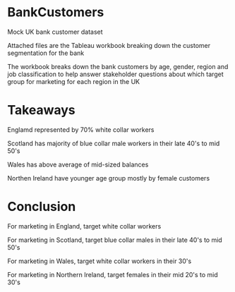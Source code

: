 # BankCustomers
Mock UK bank customer dataset

Attached files are the Tableau workbook breaking down the customer segmentation for the bank

The workbook breaks down the bank customers by age, gender, region and job classification to help answer stakeholder questions about which target
group for marketing for each region in the UK

# Takeaways

Englamd represented by 70% white collar workers

Scotland has majority of blue collar male workers in their late 40's to mid 50's

Wales has above average of mid-sized balances

Northen Ireland have younger age group mostly by female customers

# Conclusion

For marketing in England, target white collar workers

For marketing in Scotland, target blue collar males in their late 40's to mid 50's

For marketing in Wales, target white collar workers in their 30's

For marketing in Northern Ireland, target females in their mid 20's to mid 30's
